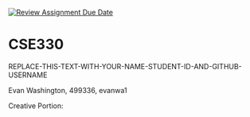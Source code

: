 [![Review Assignment Due Date](https://classroom.github.com/assets/deadline-readme-button-8d59dc4de5201274e310e4c54b9627a8934c3b88527886e3b421487c677d23eb.svg)](https://classroom.github.com/a/tduhEvNW)
# CSE330
REPLACE-THIS-TEXT-WITH-YOUR-NAME-STUDENT-ID-AND-GITHUB-USERNAME

Evan Washington, 499336, evanwa1

Creative Portion:
